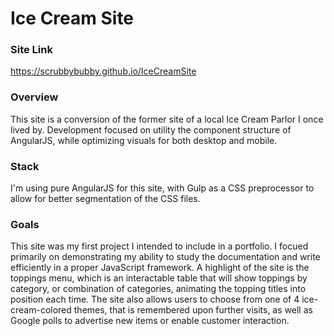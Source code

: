 # Ice Cream Site

### Site Link
<https://scrubbybubby.github.io/IceCreamSite>

### Overview
This site is a conversion of the former site of a local Ice Cream Parlor I once lived by. Development focused on utility the component structure of AngularJS, while optimizing visuals for both desktop and mobile.

### Stack
I'm using pure AngularJS for this site, with Gulp as a CSS preprocessor to allow for better segmentation of the CSS files.

### Goals
This site was my first project I intended to include in a portfolio. I focued primarily on demonstrating my ability to study the documentation and write efficiently in a proper JavaScript framework. A highlight of the site is the toppings menu, which is an interactable table that will show toppings by category, or combination of categories, animating the topping titles into position each time. The site also allows users to choose from one of 4 ice-cream-colored themes, that is remembered upon further visits, as well as Google polls to advertise new items or enable customer interaction.
